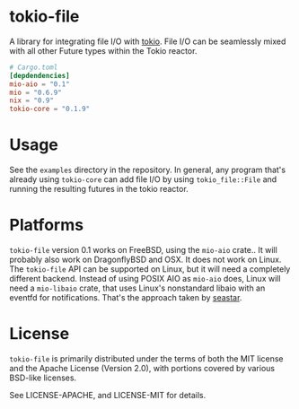 # tokio-file

A library for integrating file I/O with [tokio].  File I/O can be seamlessly
mixed with all other Future types within the Tokio reactor.

[tokio]: https://github.com/tokio-rs/tokio-core

```toml
# Cargo.toml
[depdendencies]
mio-aio = "0.1"
mio = "0.6.9"
nix = "0.9"
tokio-core = "0.1.9"
```

# Usage

See the `examples` directory in the repository.  In general, any program that's
already using `tokio-core` can add file I/O by using `tokio_file::File` and
running the resulting futures in the tokio reactor.

# Platforms

`tokio-file` version 0.1 works on FreeBSD, using the `mio-aio` crate..  It will
probably also work on DragonflyBSD and OSX.  It does not work on Linux.  The
`tokio-file` API can be supported on Linux, but it will need a completely
different backend.  Instead of using POSIX AIO as `mio-aio` does, Linux will
need a `mio-libaio` crate, that uses Linux's nonstandard libaio with an eventfd
for notifications.  That's the approach taken by [seastar].

[seastar]: http://www.seastar-project.org/

# License

`tokio-file` is primarily distributed under the terms of both the MIT license
and the Apache License (Version 2.0), with portions covered by various BSD-like
licenses.

See LICENSE-APACHE, and LICENSE-MIT for details.

